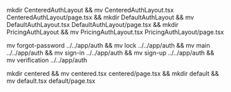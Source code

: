 mkdir CenteredAuthLayout && mv CenteredAuthLayout.tsx CenteredAuthLayout/page.tsx &&
mkdir DefaultAuthLayout && mv DefaultAuthLayout.tsx DefaultAuthLayout/page.tsx &&
mkdir PricingAuthLayout && mv PricingAuthLayout.tsx PricingAuthLayout/page.tsx

mv forgot-password ../../app/auth && mv lock ../../app/auth && mv main ../../app/auth && mv sign-in ../../app/auth && mv sign-up ../../app/auth && mv verification ../../app/auth

mkdir centered && mv centered.tsx centered/page.tsx &&
mkdir default && mv default.tsx default/page.tsx
